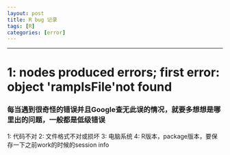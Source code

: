 ```yaml
---
layout: post
title: R bug 记录
tags: [R]
categories: [error]
---
```

------------------------------------------------------------------------

# 1: nodes produced errors; first error: object 'rampIsFile'not found
### 每当遇到很奇怪的错误并且Google查无此误的情况，就要多想想是哪里出的问题，一般都是低级错误
1: 代码不对
2: 文件格式不对或损坏
3: 电脑系统
4: R版本，package版本，要保存一下之前work的时候的session info

